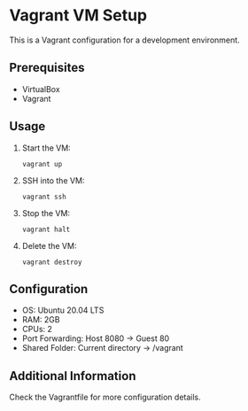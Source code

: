 # Vagrant VM Setup

This is a Vagrant configuration for a development environment.

## Prerequisites
- VirtualBox
- Vagrant

## Usage

1. Start the VM:
   ```
   vagrant up
   ```

2. SSH into the VM:
   ```
   vagrant ssh
   ```

3. Stop the VM:
   ```
   vagrant halt
   ```

4. Delete the VM:
   ```
   vagrant destroy
   ```

## Configuration

- OS: Ubuntu 20.04 LTS
- RAM: 2GB
- CPUs: 2
- Port Forwarding: Host 8080 → Guest 80
- Shared Folder: Current directory → /vagrant

## Additional Information

Check the Vagrantfile for more configuration details.
